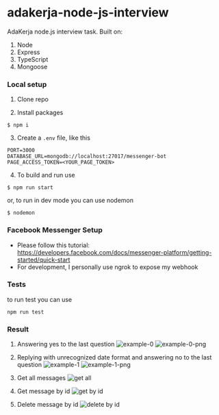 # adakerja-node-js-interview
AdaKerja node.js interview task. Built on:
1. Node
2. Express
3. TypeScript
4. Mongoose

### Local setup
1. Clone repo

2. Install packages
```
$ npm i
```

3. Create a `.env` file, like this
```
PORT=3000
DATABASE_URL=mongodb://localhost:27017/messenger-bot
PAGE_ACCESS_TOKEN=<YOUR_PAGE_TOKEN>
```

4. To build and run use
```
$ npm run start
```
or, to run in dev mode you can use nodemon
```
$ nodemon
```

### Facebook Messenger Setup
- Please follow this tutorial: https://developers.facebook.com/docs/messenger-platform/getting-started/quick-start
- For development, I personally use ngrok to expose my webhook

### Tests
to run test you can use
```
npm run test
```

### Result
1. Answering yes to the last question
![example-0](/documentation/example-0.gif?raw=true)
![example-0-png](/documentation/example-0.png?raw=true)

2. Replying with unrecognized date format and answering no to the last question
![example-1](/documentation/example-1.gif?raw=true)
![example-1-png](/documentation/example-1.png?raw=true)

3. Get all messages
![get all](/documentation/getAll.png?raw=true)

4. Get message by id
![get by id](/documentation/getById.png?raw=true)

5. Delete message by id
![delete by id](/documentation/deleteById.png?raw=true)

